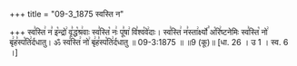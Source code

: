 +++
title = "09-3_1875 स्वस्ति न"

+++
स्व꣣स्ति꣢ न꣣ इ꣡न्द्रो꣢ वृ꣣द्ध꣡श्र꣢वाः स्व꣣स्ति꣡ नः꣢ पू꣣षा꣢ वि꣣श्व꣡वे꣢दाः। स्व꣣स्ति꣢ न꣣स्ता꣢र्क्ष्यो꣣ अ꣡रि꣢ष्टनेमिः स्व꣣स्ति꣡ नो꣢ बृ꣢ह꣣स्प꣡ति꣢र्दधातु। ॐ स्व꣣स्ति꣢ नो꣢ बृ꣢ह꣣स्प꣡ति꣢र्दधातु ॥ 09-3:1875 ॥ ॥9 (कू)॥ [धा. 26 । उ 1 । स्व. 6 ।]